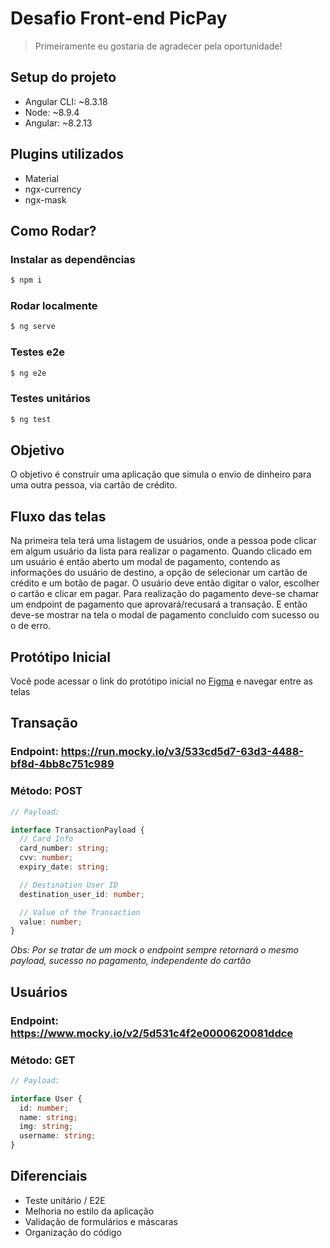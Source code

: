# Desafio Front-end PicPay
> Primeiramente eu gostaria de agradecer pela oportunidade!

## Setup do projeto
- Angular CLI: ~8.3.18
- Node: ~8.9.4
- Angular: ~8.2.13

## Plugins utilizados
- Material
- ngx-currency
- ngx-mask


## Como Rodar?

### Instalar as dependências
```sh
$ npm i 
```

### Rodar localmente
```sh
$ ng serve
```

### Testes e2e
```sh
$ ng e2e
```

### Testes unitários
```sh
$ ng test
```

## Objetivo
O objetivo é construir uma aplicação que simula o envio de dinheiro para uma outra pessoa, via cartão de crédito.

## Fluxo das telas
Na primeira tela terá uma listagem de usuários, onde a pessoa pode clicar em algum usuário da lista para realizar o pagamento. Quando clicado em um usuário é então aberto um modal de pagamento, contendo as informações do usuário de destino, a opção de selecionar um cartão de crédito e um botão de pagar. O usuário deve então digitar o valor, escolher o cartão e clicar em pagar. Para realização do pagamento deve-se chamar um endpoint de pagamento que aprovará/recusará a transação. E então deve-se mostrar na tela o modal de pagamento concluído com sucesso ou o de erro.

## Protótipo Inicial
Você pode acessar o link do protótipo inicial no [Figma][PlDb] e navegar entre as telas

## Transação
### Endpoint: https://run.mocky.io/v3/533cd5d7-63d3-4488-bf8d-4bb8c751c989

### Método: POST

```typescript
// Payload:

interface TransactionPayload {
  // Card Info
  card_number: string;
  cvv: number;
  expiry_date: string;

  // Destination User ID
  destination_user_id: number;

  // Value of the Transaction
  value: number;
}
```

_Obs: Por se tratar de um mock o endpoint sempre retornará o mesmo payload, sucesso no pagamento, independente do cartão_

## Usuários
### Endpoint: https://www.mocky.io/v2/5d531c4f2e0000620081ddce

### Método: GET

```typescript
// Payload:

interface User {
  id: number;
  name: string;
  img: string;
  username: string;
}
```

## Diferenciais
- Teste unitário / E2E
- Melhoria no estilo da aplicação
- Validação de formulários e máscaras
- Organização do código

[PlDb]: <https://www.figma.com/proto/0UWD1GiH8nR5VNcmIRfNMQ/PicPay-Test?node-id=1%3A2&viewport=585%2C322%2C0.23150619864463806&scaling=min-zoom>
